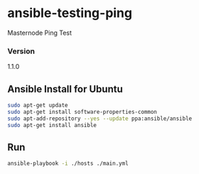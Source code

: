 # ansible-testing-ping
Masternode Ping Test


### Version

1.1.0

## Ansible Install for Ubuntu

```bash
sudo apt-get update
sudo apt-get install software-properties-common
sudo apt-add-repository --yes --update ppa:ansible/ansible
sudo apt-get install ansible

```
## Run
```bash
ansible-playbook -i ./hosts ./main.yml
```
